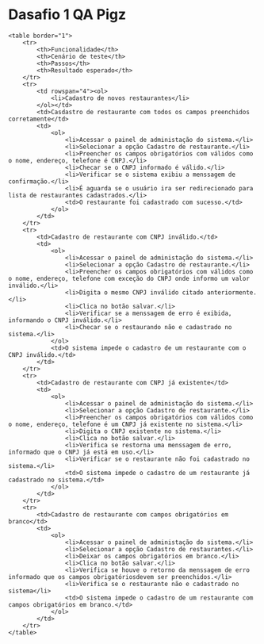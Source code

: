 <h1>Dasafio 1 QA Pigz</h1>

    <table border="1">
        <tr>
            <th>Funcionalidade</th>
            <th>Cenário de teste</th>
            <th>Passos</th> 
            <th>Resultado esperado</th>
        </tr>
        <tr>
            <td rowspan="4"><ol>
                <li>Cadastro de novos restaurantes</li>
            </ol></td>
            <td>Casdastro de restaurante com todos os campos preenchidos corretamente</td>
            <td>
                <ol>
                    <li>Acessar o painel de administação do sistema.</li>
                    <li>Selecionar a opção Cadastro de restaurante.</li>
                    <li>Preencher os campos obrigatórios com válidos como o nome, endereço, telefone é CNPJ.</li>
                    <li>Checar se o CNPJ informado é válido.</li>
                    <li>Verificar se o sistema exibiu a menssagem de confirmação.</li>
                    <li>É aguarda se o usuário ira ser redirecionado para lista de restaurantes cadastrados.</li>
                    <td>O restaurante foi cadastrado com sucesso.</td>
                </ol>
            </td>
        </tr>
        <tr>
            <td>Cadastro de restaurante com CNPJ inválido.</td>
            <td>
                <ol>
                    <li>Acessar o painel de administação do sistema.</li>
                    <li>Selecionar a opção Cadastro de restaurante.</li>
                    <li>Preencher os campos obrigatórios com válidos como o nome, endereço, telefone com exceção do CNPJ onde informo um valor inválido.</li>
                    <li>Digita o mesmo CNPJ inválido citado anteriormente.</li>
                    <li>Clica no botão salvar.</li>
                    <li>Verificar se a menssagem de erro é exibida, informando o CNPJ inválido.</li>
                    <li>Checar se o restaurando não e cadastrado no sistema.</li>
                </ol>
                <td>O sistema impede o cadastro de um restaurante com o CNPJ inválido.</td>
            </td>
        </tr>
        <tr>
            <td>Cadastro de restaurante com CNPJ já existente</td>
            <td>
                <ol>
                    <li>Acessar o painel de administação do sistema.</li>
                    <li>Selecionar a opção Cadastro de restaurante.</li>
                    <li>Preencher os campos obrigatórios com válidos como o nome, endereço, telefone é um CNPJ já existente no sistema.</li>
                    <li>Digita o CNPJ existente no sistema.</li>
                    <li>Clica no botão salvar.</li>
                    <li>Verifica se restorna uma menssagem de erro, informado que o CNPJ já está em uso.</li> 
                    <li>Verificar se o restaurante não foi cadastrado no sistema.</li>
                    <td>O sistema impede o cadastro de um restaurante já cadastrado no sistema.</td>
                </ol>
            </td>
        </tr>
        <tr>
            <td>Cadastro de restaurante com campos obrigatórios em branco</td>
            <td>
                <ol>
                    <li>Acessar o painel de administação do sistema.</li>
                    <li>Selecionar a opção Cadastro de restaurantes.</li>
                    <li>Deixar os campos obrigatórios em branco.</li>
                    <li>Clica no botão salvar.</li>
                    <li>Verifica se houve o retorno da menssagem de erro informado que os campos obrigatóriosdevem ser preenchidos.</li>
                    <li>Verifica se o restaurante não e cadastrado no sistema</li>
                    <td>O sistema impede o cadastro de um restaurante com campos obrigatórios em branco.</td>
                </ol>
            </td>
        </tr>
    </table>

